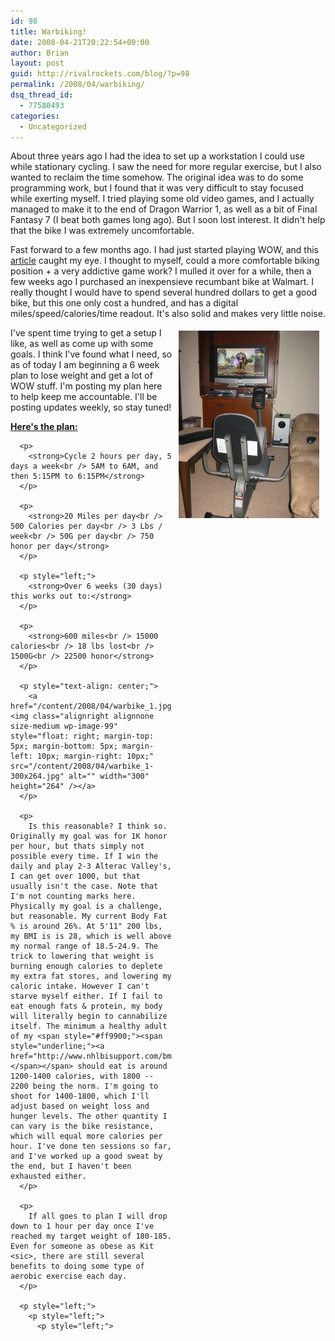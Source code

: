 ```yaml
---
id: 98
title: Warbiking!
date: 2008-04-21T20:22:54+00:00
author: Brian
layout: post
guid: http://rivalrockets.com/blog/?p=98
permalink: /2008/04/warbiking/
dsq_thread_id:
  - 77580493
categories:
  - Uncategorized
---
```

About three years ago I had the idea to set up a workstation I could use while stationary cycling. I saw the need for more regular exercise, but I also wanted to reclaim the time somehow. The original idea was to do some programming work, but I found that it was very difficult to stay focused while exerting myself. I tried playing some old video games, and I actually managed to make it to the end of Dragon Warrior 1, as well as a bit of Final Fantasy 7 (I beat both games long ago). But I soon lost interest. It didn't help that the bike I was extremely uncomfortable.

Fast forward to a few months ago. I had just started playing WOW, and this <span style="#ff9900;"><span style="underline;"><a href="http://theweightlifter.blogspot.com/2006/10/low-cal-6011-min-warbiking-3-months-41.html">article</a></span></span> caught my eye. I thought to myself, could a more comfortable biking position + a very addictive game work? I mulled it over for a while, then a few weeks ago I purchased an inexpensieve recumbant bike at Walmart. I really thought I would have to spend several hundred dollars to get a good bike, but this one only cost a hundred, and has a digital miles/speed/calories/time readout. It's also solid and makes very little noise.

<p style="center;">
  <a href="/content/2008/04/warbike_2.jpg"> </a>
</p>

<p style="left;">
  <a href="/content/2008/04/warbike_2.jpg"><img class="alignright alignnone size-medium wp-image-100" style="float: right; margin-top: 5px; margin-bottom: 5px; margin-left: 10px; margin-right: 10px;" src="/content/2008/04/warbike_2-225x300.jpg" alt="" width="225" height="300" /></a>I've spent time trying to get a setup I like, as well as come up with some goals. I think I've found what I need, so as of today I am beginning a 6 week plan to lose weight and get a lot of WOW stuff. I'm posting my plan here to help keep me accountable. I'll be posting updates weekly, so stay tuned!
</p>

<p style="left;">
  <p style="left;">
    <p style="left;">
      <p style="left;">
        <strong><span style="text-decoration: underline;">Here's the plan:</span></strong>
      </p>
      
      <p>
        <strong>Cycle 2 hours per day, 5 days a week<br /> 5AM to 6AM, and then 5:15PM to 6:15PM</strong>
      </p>
      
      <p>
        <strong>20 Miles per day<br /> 500 Calories per day<br /> 3 Lbs / week<br /> 50G per day<br /> 750 honor per day</strong>
      </p>
      
      <p style="left;">
        <strong>Over 6 weeks (30 days) this works out to:</strong>
      </p>
      
      <p>
        <strong>600 miles<br /> 15000 calories<br /> 18 lbs lost<br /> 1500G<br /> 22500 honor</strong>
      </p>
      
      <p style="text-align: center;">
        <a href="/content/2008/04/warbike_1.jpg"><img class="alignright alignnone size-medium wp-image-99" style="float: right; margin-top: 5px; margin-bottom: 5px; margin-left: 10px; margin-right: 10px;" src="/content/2008/04/warbike_1-300x264.jpg" alt="" width="300" height="264" /></a>
      </p>
      
      <p>
        Is this reasonable? I think so. Originally my goal was for 1K honor per hour, but thats simply not possible every time. If I win the daily and play 2-3 Alterac Valley's, I can get over 1000, but that usually isn't the case. Note that I'm not counting marks here. Physically my goal is a challenge, but reasonable. My current Body Fat % is around 26%. At 5'11" 200 lbs, my BMI is is 28, which is well above my normal range of 18.5-24.9. The trick to lowering that weight is burning enough calories to deplete my extra fat stores, and lowering my caloric intake. However I can't starve myself either. If I fail to eat enough fats & protein, my body will literally begin to cannabilize itself. The minimum a healthy adult of my <span style="#ff9900;"><span style="underline;"><a href="http://www.nhlbisupport.com/bmi/">BMI</a></span></span> should eat is around 1200-1400 calories, with 1800 -- 2200 being the norm. I'm going to shoot for 1400-1800, which I'll adjust based on weight loss and hunger levels. The other quantity I can vary is the bike resistance, which will equal more calories per hour. I've done ten sessions so far, and I've worked up a good sweat by the end, but I haven't been exhausted either.
      </p>
      
      <p>
        If all goes to plan I will drop down to 1 hour per day once I've reached my target weight of 180-185. Even for someone as obese as Kit <sic>, there are still several benefits to doing some type of aerobic exercise each day.
      </p>
      
      <p style="left;">
        <p style="left;">
          <p style="left;">